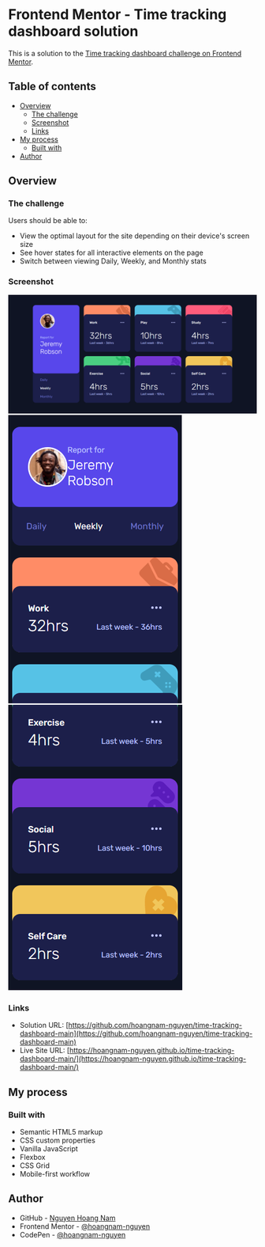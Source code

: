 # Frontend Mentor - Time tracking dashboard solution

This is a solution to the [Time tracking dashboard challenge on Frontend Mentor](https://www.frontendmentor.io/challenges/time-tracking-dashboard-UIQ7167Jw).

## Table of contents

- [Overview](#overview)
  - [The challenge](#the-challenge)
  - [Screenshot](#screenshot)
  - [Links](#links)
- [My process](#my-process)
  - [Built with](#built-with)
- [Author](#author)


## Overview

### The challenge

Users should be able to:

- View the optimal layout for the site depending on their device's screen size
- See hover states for all interactive elements on the page
- Switch between viewing Daily, Weekly, and Monthly stats

### Screenshot

![](./images/screenshot-desktop.png)
![](./images/screenshot-mobile1.png)
![](./images/screenshot-mobile2.png)

### Links

- Solution URL: [https://github.com/hoangnam-nguyen/time-tracking-dashboard-main](https://github.com/hoangnam-nguyen/time-tracking-dashboard-main)
- Live Site URL: [https://hoangnam-nguyen.github.io/time-tracking-dashboard-main/](https://hoangnam-nguyen.github.io/time-tracking-dashboard-main/)

## My process

### Built with

- Semantic HTML5 markup
- CSS custom properties
- Vanilla JavaScript
- Flexbox
- CSS Grid
- Mobile-first workflow


## Author

- GitHub - [Nguyen Hoang Nam](https://github.com/hoangnam-nguyen)
- Frontend Mentor - [@hoangnam-nguyen](https://www.frontendmentor.io/profile/hoangnam-nguyen)
- CodePen - [@hoangnam-nguyen](https://codepen.io/hoangnam-nguyen)
